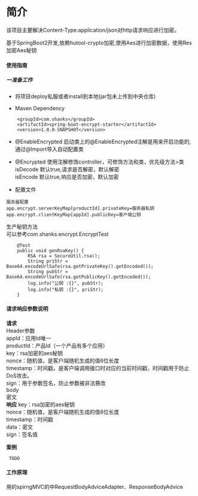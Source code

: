 

# 简介

该项目主要解决Content-Type:application/json对http请求响应进行加密。

基于SpringBoot2开发,依赖hutool-crypto加密,使用Aes进行加密数据，使用Res加密Aes秘钥

#### 使用指南

##### 一准备工作
- 将项目deploy私服或者install到本地(jar包未上传到中央仓库)

- Maven Dependency
```
    <groupId>com.shanks</groupId>
    <artifactId>spring-boot-encrypt-starter</artifactId>
    <version>1.0.0-SNAPSHOT</version>
```
- @EnableEncrypted
 启动类上的@EnableEncrypted注解是用来开启功能的,通过@Import导入自动配置类
 
 - @Encrypted
 使用注解修饰controller，可修饰方法和类，优先级方法>类  
 isDecode 默认true,请求是否解密，默认解密   
 isEncode 默认true,响应是否加密，默认加密   

- 配置文件
```
服务器配置
app.encrypt.serverKeyMap[productId].privateKey=服务器私钥
app.encrypt.clientKeyMap[appId].publicKey=客户端公钥
```
生产秘钥方法  
可以参考com.shanks.encrypt.EncryptTest
```
    @Test
    public void genRsaKey() {
        RSA rsa = SecureUtil.rsa();
        String priStr = Base64.encodeUrlSafe(rsa.getPrivateKey().getEncoded());
        String pubStr = Base64.encodeUrlSafe(rsa.getPublicKey().getEncoded());
        log.info("公钥 :{}", pubStr);
        log.info("私钥 :{}", priStr);
    }
```

#### 请求响应参数说明

**请求**  
Header参数  
    appId：应用Id唯一  
    productId：产品Id（一个产品有多个应用）  
    key：rsa加密的aes秘钥  
    nonce：随机值，是客户端随机生成的值6位长度  
    timestamp：时间戳，是客户端调用接口时对应的当前时间戳，时间戳用于防止DoS攻击。  
    sign：用于参数签名，防止参数被非法篡改  
body  
    密文  
**响应**
    key：rsa加密的aes秘钥  
    nonce：随机值，是客户端随机生成的值6位长度    
    timestamp：时间戳  
    data：密文  
    sign：签名值

**案例**
```
 TODO 
```

      
 
#### 工作原理
用的spirngMVC的中RequestBodyAdviceAdapter、ResponseBodyAdvice
 
